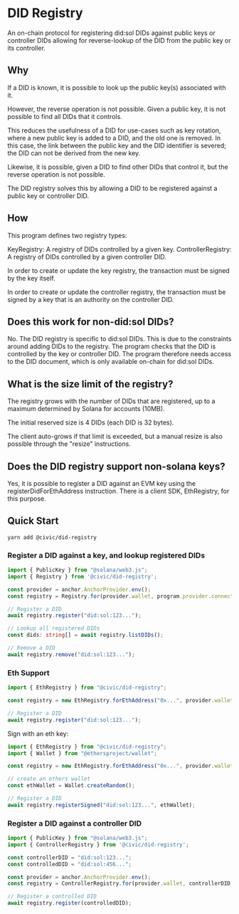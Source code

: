 # DID Registry

An on-chain protocol for registering did:sol DIDs against public keys or controller DIDs
allowing for reverse-lookup of the DID from the public key or its controller.

## Why

If a DID is known, it is possible to look up the public key(s) associated with it.

However, the reverse operation is not possible. Given a public key, it is not possible to
find all DIDs that it controls.

This reduces the usefulness of a DID for use-cases such as key rotation, where a new
public key is added to a DID, and the old one is removed.
In this case, the link between the public key and the DID identifier is severed;
the DID can not be derived from the new key.

Likewise, it is possible, given a DID to find other DIDs that control it,
but the reverse operation is not possible.

The DID registry solves this by allowing a DID to be registered against a public key or controller DID.

## How

This program defines two registry types:

KeyRegistry: A registry of DIDs controlled by a given key.
ControllerRegistry: A registry of DIDs controlled by a given controller DID.

In order to create or update the key registry, the transaction must be signed by the key itself.

In order to create or update the controller registry, the transaction must be signed by a key
that is an authority on the controller DID.

## Does this work for non-did:sol DIDs?

No. The DID registry is specific to did:sol DIDs. This is due to the constraints around
adding DIDs to the registry.
The program checks that the DID is controlled by the key or controller DID.
The program therefore needs access to the DID document,
which is only available on-chain for did:sol DIDs.

## What is the size limit of the registry?

The registry grows with the number of DIDs that are registered, up to a maximum determined by
Solana for accounts (10MB).

The initial reserved size is 4 DIDs (each DID is 32 bytes).

The client auto-grows if that limit is exceeded, but a manual resize is also possible through
the "resize" instructions.

## Does the DID registry support non-solana keys?

Yes, it is possible to register a DID against an EVM key using the registerDidForEthAddress instruction.
There is a client SDK, EthRegistry, for this purpose.

## Quick Start

```shell
yarn add @civic/did-registry
```

### Register a DID against a key, and lookup registered DIDs 

```ts
import { PublicKey } from "@solana/web3.js";
import { Registry } from '@civic/did-registry';

const provider = anchor.AnchorProvider.env();
const registry = Registry.for(provider.wallet, program.provider.connection);

// Register a DID
await registry.register("did:sol:123...");

// Lookup all registered DIDs
const dids: string[] = await registry.listDIDs();

// Remove a DID
await registry.remove("did:sol:123...");
```

### Eth Support

```ts
import { EthRegistry } from "@civic/did-registry";

const registry = new EthRegistry.forEthAddress("0x...", provider.wallet, program.provider.connection);

// Register a DID
await registry.register("did:sol:123...");
```

Sign with an eth key:

```ts
import { EthRegistry } from "@civic/did-registry";
import { Wallet } from "@ethersproject/wallet";

const registry = new EthRegistry.forEthAddress("0x...", provider.wallet, program.provider.connection);

// create an ethers wallet
const ethWallet = Wallet.createRandom();

// Register a DID
await registry.registerSigned("did:sol:123...", ethWallet);
```

### Register a DID against a controller DID

```ts
import { PublicKey } from "@solana/web3.js";
import { ControllerRegistry } from '@civic/did-registry';

const controllerDID = "did:sol:123...";
const controlledDID = "did:sol:456...";

const provider = anchor.AnchorProvider.env();
const registry = ControllerRegistry.for(provider.wallet, controllerDID, program.provider.connection);

// Register a controlled DID
await registry.register(controlledDID);
```